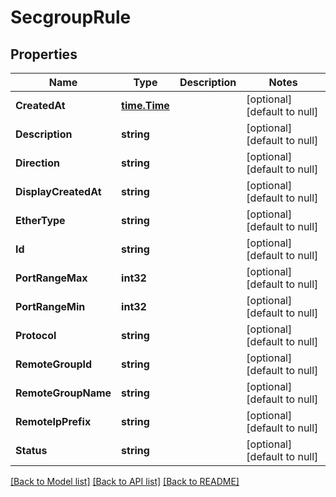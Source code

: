 # SecgroupRule

## Properties
Name | Type | Description | Notes
------------ | ------------- | ------------- | -------------
**CreatedAt** | [**time.Time**](time.Time.md) |  | [optional] [default to null]
**Description** | **string** |  | [optional] [default to null]
**Direction** | **string** |  | [optional] [default to null]
**DisplayCreatedAt** | **string** |  | [optional] [default to null]
**EtherType** | **string** |  | [optional] [default to null]
**Id** | **string** |  | [optional] [default to null]
**PortRangeMax** | **int32** |  | [optional] [default to null]
**PortRangeMin** | **int32** |  | [optional] [default to null]
**Protocol** | **string** |  | [optional] [default to null]
**RemoteGroupId** | **string** |  | [optional] [default to null]
**RemoteGroupName** | **string** |  | [optional] [default to null]
**RemoteIpPrefix** | **string** |  | [optional] [default to null]
**Status** | **string** |  | [optional] [default to null]

[[Back to Model list]](../README.md#documentation-for-models) [[Back to API list]](../README.md#documentation-for-api-endpoints) [[Back to README]](../README.md)


